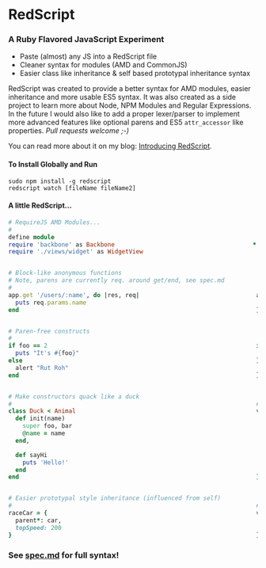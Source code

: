 # RedScript  
### A Ruby Flavored JavaScript Experiment

* Paste (almost) any JS into a RedScript file
* Cleaner syntax for modules (AMD and CommonJS)
* Easier class like inheritance & self based prototypal inheritance syntax

RedScript was created to provide a better syntax for AMD modules, easier inheritance and more usable ES5 syntax. It was also created as a side project to learn more about Node, NPM Modules and Regular Expressions. In the future I would also like to add a proper lexer/parser to implement more advanced features like optional parens and ES5 `attr_accessor` like properties. *Pull requests welcome ;-)*

You can read more about it on my blog: [Introducing RedScript](http://adamb.me/blog/2013/01/27/introducing-redscript/).


#### To Install Globally and Run

```
sudo npm install -g redscript
redscript watch [fileName fileName2]
```

#### A little RedScript...

```ruby
# RequireJS AMD Modules...
#
define module
require 'backbone' as Backbone                                       * see spec.md for full translation
require './views/widget' as WidgetView


# Block-like anonymous functions
# Note, parens are currently req. around get/end, see spec.md
#
app.get '/users/:name', do |res, req|                                 app.get('/users/:name', function(res,req) {
  puts req.params.name                                                  console.log(req.params.name);
end                                                                   });


# Paren-free constructs
#
if foo == 2                                                           if (foo === 2) {
  puts "It's #{foo}"                                                    console.log("It's " + foo);
else                                                                  } else {
  alert "Rut Roh"                                                       alert("Rut Roh");
end                                                                   }


# Make constructors quack like a duck
#                                                                     # note, inheritance methods are opt. inserted
class Duck < Animal                                                   var Duck = Animal.extend({
  def init(name)                                                        init: function(name) {
    super foo, bar                                                        this._super(foo, bar);
    @name = name                                                          this.name = name;
  end,                                                                  },

  def sayHi                                                             sayHi: function() {
    puts 'Hello!'                                                         console.log('Hello!');
  end                                                                   }
end                                                                   });


# Easier prototypal style inheritance (influenced from self)
#                                                                     # uses non-standard __proto__ prop
raceCar = {                                                           var racecar = {
  parent*: car,                                                         __proto__: car,
  topSpeed: 200                                                         topSpeed: 200
}                                                                     }
```
### See [spec.md](https://github.com/AdamBrodzinski/RedScript/blob/master/spec.md) for full syntax!

